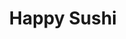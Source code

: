 ---
layout: place
title: "Happy Sushi"
permalink: /illinois/springfield/happy-sushi.html
stateAbbr: IL
stateName: Illinois
cityName: Springfield
place_id: ChIJedF9Xr05dYgRjceVQrCURtI
photos:
  - name: >-
      places/ChIJedF9Xr05dYgRjceVQrCURtI/photos/AeeoHcLYv6NvMuTb-AYMqauKEt8JJUMGIFvFRnmIQz2SSdnFA_rOfdDpRy41XgH7JCxgnPPh_cQ3r3_WBGrFWM4pRMGib8QjwTpSVUXnKU_1z6gDBmcIQrfJ-R92cBqI557mkMuWvm1Ydpwnp3qlEQfZzXZZNKeRM9nNVVtsBIvNdurbWt_nkGefAnp4N8s_1yXAnEuQOVWF_DoIgghDSPgJ8ca4YyZvfjtEy0CxDyJcsvNkKWE6o9B4Rkibbr6XatDe4uGR9QfCAHPx_OukF-JKd6eT4PS03O83oauHXZ6EGdm0WQW7aCc-G2bPTYqnhKf9wGJ7E_VES2-1b32gS3N7axzIiEelN9PDSmGRlsvr3zw7qdZXDx-wtx1ELA2aMIjvobHQkuYv0CHvT6WXt-nihURdNSGQlQ11wqIbN01MVnZs0Kc
    widthPx: 4800
    heightPx: 2700
    authorAttributions:
      - displayName: Stephan G
        uri: https://maps.google.com/maps/contrib/110659497644030190466
        photoUri: >-
          https://lh3.googleusercontent.com/a/ACg8ocLj7G_50Elch5qdTspwGsQVqJmgyiwUqaEDy4RFOVCLG0xL0g=s100-p-k-no-mo
    flagContentUri: >-
      https://www.google.com/local/imagery/report/?cb_client=maps_api_places.places_api&image_key=!1e10!2sCIHM0ogKEICAgIDEp9L62QE&hl=en-US
    googleMapsUri: >-
      https://www.google.com/maps/place//data=!3m4!1e2!3m2!1sCIHM0ogKEICAgIDEp9L62QE!2e10!4m2!3m1!1s0x887539bd5e7dd179:0xd24694b04295c78d
  - name: >-
      places/ChIJedF9Xr05dYgRjceVQrCURtI/photos/AeeoHcJLPKaGexTyfQnwY20WN-WL-seBnvStET9z5UqvOvZ7REXvRMn0dy-Wz2WrJXsYsu--6edJGfATuWtlTqpo0rXJfIgo43iirQZPwXsa8UK_GaaRZAva2bZDipPZN2qt6qfAIE_1mGM8wboesYPWYpIduXhboWN1rjacwhYpMHjVmSYK25qmXWoOvcnCHjH2Qi_FkRtREZt2fnR2878HvTpaDuL_3ZG-RQSqcc0zDdRr24HR7GI_FCfvVLEXFNk84Ltyz1-eBJZXnvf2nPiXBq9psghsgBehq1sQCrXNiyG9Zkczi2-KysN9do9tQ7irVBec61sKFwmEuluMfMARZj7Net1cuS-BUa2BVE3tp4ZQxggIN4ZUDA3xFHWoZa0SsNIRDGWMDtU0VhLlrJQjcMdhOcATGclQ58w1ssaYo9dpvwg
    widthPx: 4032
    heightPx: 3024
    authorAttributions:
      - displayName: Artem Tanchenko
        uri: https://maps.google.com/maps/contrib/107032882646066399461
        photoUri: >-
          https://lh3.googleusercontent.com/a-/ALV-UjUbBG56pD_76runHzNwXDMpjAWV6OQgJ16U5BtyRSesauulzj1Iww=s100-p-k-no-mo
    flagContentUri: >-
      https://www.google.com/local/imagery/report/?cb_client=maps_api_places.places_api&image_key=!1e10!2sCIHM0ogKEICAgIDUp5mNmwE&hl=en-US
    googleMapsUri: >-
      https://www.google.com/maps/place//data=!3m4!1e2!3m2!1sCIHM0ogKEICAgIDUp5mNmwE!2e10!4m2!3m1!1s0x887539bd5e7dd179:0xd24694b04295c78d
  - name: >-
      places/ChIJedF9Xr05dYgRjceVQrCURtI/photos/AeeoHcJl0dQ2jFuW6Iavb_73lVUhaH8OgVuwileh-9MAey85PXtpqO-V4Zd4uwOIJ3VxOgG9iZri7QZXfLtpENDYFcoOwqYRklJAd3SakBYHUAYdoYl6MeHEddSzd6rWVlIi8GPLiNXZxRpktm_pS_ENkYHzvg-JJrEE2Kw1YcjOEQsg-ejf38cbIaX5Q87sgyi2HessvW5qjA4AhSQp_RGmMdmrP5L45s3kzErbmA7VAhSvSJC_gIgCJqsFUHMSTEwefYzz4-6FGA_FgAHqWVUzldSVD5yAiy0gwIbN1sdMFJTmHyidm3H1cKV52xD68kTvrlGlxdU0DMu4gJzqbcadUfn7iI8dfWd42zc_sJx8nG2R2HmOyiNpFmnbXFnHM-gvo_4u9vWakMZj1XwP5t6Xw-nT3ixsj7AX6yr_k271jmrn7sYfNQ1jJgwWt1Pkc2lc
    widthPx: 3072
    heightPx: 4080
    authorAttributions:
      - displayName: Jonathan Goble
        uri: https://maps.google.com/maps/contrib/110317134362186114573
        photoUri: >-
          https://lh3.googleusercontent.com/a/ACg8ocIGlsI-j0UATBMN5ZEozlZjqx769aqp-hplkCdZxpK57PE_sA=s100-p-k-no-mo
    flagContentUri: >-
      https://www.google.com/local/imagery/report/?cb_client=maps_api_places.places_api&image_key=!1e10!2sCIABIhAGbyfQvhT4IGfgz3oADIAH&hl=en-US
    googleMapsUri: >-
      https://www.google.com/maps/place//data=!3m4!1e2!3m2!1sCIABIhAGbyfQvhT4IGfgz3oADIAH!2e10!4m2!3m1!1s0x887539bd5e7dd179:0xd24694b04295c78d
  - name: >-
      places/ChIJedF9Xr05dYgRjceVQrCURtI/photos/AeeoHcIG_5grfC3OazllfcJ938ReaExO1rp_LRmI0um0GXyzDm8-F9RfKQPAak_1nSbFljLuWIAAsoTBgF5hkeLb_JTnwHUCsEAACHXOU-gqjL4qz0k40oMo_QWqgzwEJl39gbMMjl9Pxx4a-725N90QmNiUnzHe8S_3-P6nR7hUT6k_Gjc_tp_w39PXllyj_1_kpPLfAHW9VQdfyOBEA6bqvUV-cVGlWiBJ81poFj_BU_HPe_0zvR_4m2_OwIXKWuldvbYLrCuMuWsJcENvIbv2efdA7vz7NRUljIqyUo1Q6bVceNPZ5pe1TCfAUs4HSdTugLkfVgrUr4CIAB4rG3wbBdYb5xpV28w14tlkrucsVaqKcjXq1hVuWmPGDbuS4RtXYOAYbFL0Bv80IoFIuTyPOT2dDnzuDTifCdHLLDuoGPs-0A
    widthPx: 3024
    heightPx: 4032
    authorAttributions:
      - displayName: Małgorzata
        uri: https://maps.google.com/maps/contrib/100866192615276066750
        photoUri: >-
          https://lh3.googleusercontent.com/a-/ALV-UjW3_UAmvw2KMAOuL5Wpxw2BPPeQu65NzeBrT3tOhszl_eq-OQ1b=s100-p-k-no-mo
    flagContentUri: >-
      https://www.google.com/local/imagery/report/?cb_client=maps_api_places.places_api&image_key=!1e10!2sCIHM0ogKEICAgIDrwIiJdQ&hl=en-US
    googleMapsUri: >-
      https://www.google.com/maps/place//data=!3m4!1e2!3m2!1sCIHM0ogKEICAgIDrwIiJdQ!2e10!4m2!3m1!1s0x887539bd5e7dd179:0xd24694b04295c78d
  - name: >-
      places/ChIJedF9Xr05dYgRjceVQrCURtI/photos/AeeoHcLm267UcfaX6CwFWVDobFLwm38LaHfstjgRqIDyZFQ_oG7kB3wvLPQJiybwQdeucIKlcJ8oy77bgF-RlkN9Wy7UAMdDxOoM8s3fcLAwdb0FB1c6p_0MeOWBB5kGKH95jTys3D-9OaD92WEOCeAoZKMjWvqowvnVXlobr52md-iwZCNSUHqw3t3qklM326AMGy6ZD0g4oMSruyX2ucrXP2NS7Ny6pWONME78z58L99Zy7uo_cGtjF6rDt_UDMbqP2Udl1P8eor5idWDT07ogMQmnGwDcTEV--j7V_x7YVmdrwTQ_n7dv5mE78UQ91qD2DT7O6OTTkelrLEgpaOCfsh98SVCqRz5LIphXHS75j70tWIEHoHM_nITJG91X8ReY2xdYJhkG0cv1OshSqSJKDO5lDPra_rGZZ8l9tAbihNmmlk8W
    widthPx: 3024
    heightPx: 4032
    authorAttributions:
      - displayName: A Keung
        uri: https://maps.google.com/maps/contrib/116166976455032014397
        photoUri: >-
          https://lh3.googleusercontent.com/a/ACg8ocIiMH89SqEG-wjznfj7fVf410GwN-1d-ugqKmmATks0CTg74Q=s100-p-k-no-mo
    flagContentUri: >-
      https://www.google.com/local/imagery/report/?cb_client=maps_api_places.places_api&image_key=!1e10!2sCIHM0ogKEICAgICv8pXnuAE&hl=en-US
    googleMapsUri: >-
      https://www.google.com/maps/place//data=!3m4!1e2!3m2!1sCIHM0ogKEICAgICv8pXnuAE!2e10!4m2!3m1!1s0x887539bd5e7dd179:0xd24694b04295c78d
  - name: >-
      places/ChIJedF9Xr05dYgRjceVQrCURtI/photos/AeeoHcLNEEhq0cGHEZ6VHWlfoY1d8wCobnk1lq68mlWyHiA_OBRL4CY4rgdxArPEBQomoq3mG9vhZ3bj4gT1M6z0YDixWQInkO6tkcjC1_f1q_Sd_YiQK1jL9HGNdYOUAvEa2i_8R8PzajX4nDF32f33f39zdfApELnQGiQCIEnzhwqq5Rb0c_DsUeuvup7g9ANIoOa3lbHL19M15dv3u9NuU4qkK5EPf_CAyOrbEqE6aYH3tFcB3QN5E_Jx2cUs5msVPBu3JYUFLJ0H55AfzwqMvJcUYg_YNOr3So-MGOe2ngSSmewvRC7L1L2yjHClfXd3uOPm5v6RwJSdUypPC2ci24g_pHjADPQJd75pEXHx-ctFykQsuA9wqGc_Rnrsi_YUvLcIDI8C-fzs4E_xrh5aBr2Tfktjvw08QQ72RkvXXW2QYHPY
    widthPx: 3000
    heightPx: 4000
    authorAttributions:
      - displayName: Carla Finch
        uri: https://maps.google.com/maps/contrib/116257244012053022938
        photoUri: >-
          https://lh3.googleusercontent.com/a-/ALV-UjWCTMnMtYnZ5jvn5_wR9Hqxd9KpPekuZzp30_TMkqNCt5p80Ado=s100-p-k-no-mo
    flagContentUri: >-
      https://www.google.com/local/imagery/report/?cb_client=maps_api_places.places_api&image_key=!1e10!2sCIHM0ogKEICAgMDQlNychwE&hl=en-US
    googleMapsUri: >-
      https://www.google.com/maps/place//data=!3m4!1e2!3m2!1sCIHM0ogKEICAgMDQlNychwE!2e10!4m2!3m1!1s0x887539bd5e7dd179:0xd24694b04295c78d
  - name: >-
      places/ChIJedF9Xr05dYgRjceVQrCURtI/photos/AeeoHcIBf7JQ_JJ3al10t_sgkCPQn1wrRi-_RbW_seYHAbMr79weKC-CRGwcc_fiKsbPDUVgoRljM_jNTwq0ruP6OT6uxHTcQtVhd7SOSTbgkUd6suIFIgx057U6IcGnmbOGBuJ4S0xu86t_-IPpDdT2-PM-fPrzL4wel31xcCL3XBLZ2EA4yYqkjmTbz6JrbYARkUdtT3bqv1mP9-ZZsCnYHNyXBjHm7otHUp5gHr8yGf3oCXkk1uonTaUhqtnQS8Sm6gxfcRDyBg1M5eZ_KYSzCbQpDAqDjj6bzbGTVieygZ1lmgXYbCP7U_SJ3X4nLIBN4tLVhqe8j4vz_oKVT0Kn8CVhy74BNmr_3txFCML69tJ18-ILIAQaUAFiho-vd1C3lqQG68q78gJe8IjCCqeyhjk6YH-xgVyHa7hGcpRLqNGJ2w
    widthPx: 4032
    heightPx: 3024
    authorAttributions:
      - displayName: A Keung
        uri: https://maps.google.com/maps/contrib/116166976455032014397
        photoUri: >-
          https://lh3.googleusercontent.com/a/ACg8ocIiMH89SqEG-wjznfj7fVf410GwN-1d-ugqKmmATks0CTg74Q=s100-p-k-no-mo
    flagContentUri: >-
      https://www.google.com/local/imagery/report/?cb_client=maps_api_places.places_api&image_key=!1e10!2sCIHM0ogKEICAgIC36buzMw&hl=en-US
    googleMapsUri: >-
      https://www.google.com/maps/place//data=!3m4!1e2!3m2!1sCIHM0ogKEICAgIC36buzMw!2e10!4m2!3m1!1s0x887539bd5e7dd179:0xd24694b04295c78d
  - name: >-
      places/ChIJedF9Xr05dYgRjceVQrCURtI/photos/AeeoHcKQYpuMJmxSzYvhacXKCfolEsRcfFBkHHhPniRNtGkSfOgYSWNYtTztziqPeXRU7ljtgbl6rqEnd7JBPr2d0bKXrYazCFlVlI9bbKVKzLbYL7CR5x6t5tyCuRAj4mcPiy3itpxOZM6B1sqEejuuNge1Sjn-uClhJLXPcJy1sq-1MDV9HDrbOo6-3ytnNc0HyPj_tYWxj8DFTaKvtdOuVVhPrG7LcQlB7O9H1FqazU5xWCgDyXsy3XkXvnaJszubbYSB8D4xTv5Q20n_BVHKrkFP0xANqw4n8Q37LeGaLsJw1GwlPxi4ggfvY5JKhqumB_RMcaw2Bvp48olXMUjIh8JP_W783Ny5PL4LOGHxAjq3f25dqecai7CNmB9IeqNypQSeSYxbTG4ipl51IA3O3bKgs57od54aJBC7GhsPOVOhPQ
    widthPx: 3120
    heightPx: 4160
    authorAttributions:
      - displayName: Samual Abney
        uri: https://maps.google.com/maps/contrib/107565632687560558031
        photoUri: >-
          https://lh3.googleusercontent.com/a/ACg8ocJIB4InnD8AfifD-cgXjzDUr0UrlqTJ3_3xatA-Gjs66tuVTQ=s100-p-k-no-mo
    flagContentUri: >-
      https://www.google.com/local/imagery/report/?cb_client=maps_api_places.places_api&image_key=!1e10!2sCIHM0ogKEICAgICLhMTrCw&hl=en-US
    googleMapsUri: >-
      https://www.google.com/maps/place//data=!3m4!1e2!3m2!1sCIHM0ogKEICAgICLhMTrCw!2e10!4m2!3m1!1s0x887539bd5e7dd179:0xd24694b04295c78d
  - name: >-
      places/ChIJedF9Xr05dYgRjceVQrCURtI/photos/AeeoHcJMv4yWPhkxJbAxfEMyfMOxgpjYvG9NL_AhgT7WIq-j_GWkTAJx9yq0_evDh_Ktr6ulIVcRVGTSOglcWTcx1D3Osvgmz8IdrY-EvC5n6I_lX4NTd-DraPDWq_FFZniZG8668G0yPwY4A0KSIEXe81SFBI1wKSZ1NjO3nWCBrWIZkmuAMdezFPnPuNX3elZH5S2E8Hx-_c0QXJgNglMTgLU-k08IN_igQwRx-qOUCcKpd6RQUBwXwKxWLk2o2dJ6iAgIEQuCD_QqaNCqaz4LfTOc0G_DI0Z0kUzY_lae67W9KjWDlfKVIitT98k3O4et8w6_b8UVB72nyvtWXLuTAmB-Trc9C4EszwbzVnGFVzBoKsmc26rCs0Q8PMyEGziPHQqvtkVChoygySnLC-b-HEEhCQSHCfgUEWdF4wdEHErLdQKL
    widthPx: 4000
    heightPx: 3000
    authorAttributions:
      - displayName: SLO
        uri: https://maps.google.com/maps/contrib/100599269453965074877
        photoUri: >-
          https://lh3.googleusercontent.com/a-/ALV-UjWTCTdbEMlEtEy_OSUynyNsY2jB_X697EdBi2sw8poQMHQbtbTGBQ=s100-p-k-no-mo
    flagContentUri: >-
      https://www.google.com/local/imagery/report/?cb_client=maps_api_places.places_api&image_key=!1e10!2sCIHM0ogKEICAgIDTqbj6zwE&hl=en-US
    googleMapsUri: >-
      https://www.google.com/maps/place//data=!3m4!1e2!3m2!1sCIHM0ogKEICAgIDTqbj6zwE!2e10!4m2!3m1!1s0x887539bd5e7dd179:0xd24694b04295c78d
  - name: >-
      places/ChIJedF9Xr05dYgRjceVQrCURtI/photos/AeeoHcK2jLRGvdIceKfchy2kYOjHC8ZCzAYQixX08Ast9N7bZu0F5dpmNjZY7__rL5lrFVCjl_6KS-HRp6Wfad2Or8-pC-VNwDxWLKPmEZgTNSVgxw6YSzklgkV37yD-OgQxxiRFT3KOEMK-wApMg5B5ql9BnGZf8-IvVfg1dVVDh8ZajM4FhkUuHDDygw-EukrDN39Icrd9KU_4kIpXiobBuQ39tAkLjII_hJgnvWKItmds3cLsepnjLnLWh6Qxg16ggNSIj1H-c0PQDsCjqV0Dzy_IdZvz64E4hbLFc-ahKOdHAFh9UdpAeeY5zWymAmDCAjGjSVp52aO0-hA0SWRSh4RfdzQTvO1S4VJvrtQ1KxA_SEWIccRx1vntUcCs2v-KYgPor4L8MAUhaNrgJ-5hZiEJv13CFcN_Jh5exfYuHHwGpjsF
    widthPx: 3024
    heightPx: 4032
    authorAttributions:
      - displayName: Michelle Dahl
        uri: https://maps.google.com/maps/contrib/115684760006765099348
        photoUri: >-
          https://lh3.googleusercontent.com/a/ACg8ocIyc2Q1iFCQ6kdI-XVRNfsWC9OXPPO5ScaTdrAZl_U8uubDDQ=s100-p-k-no-mo
    flagContentUri: >-
      https://www.google.com/local/imagery/report/?cb_client=maps_api_places.places_api&image_key=!1e10!2sCIHM0ogKEICAgICK76CMwgE&hl=en-US
    googleMapsUri: >-
      https://www.google.com/maps/place//data=!3m4!1e2!3m2!1sCIHM0ogKEICAgICK76CMwgE!2e10!4m2!3m1!1s0x887539bd5e7dd179:0xd24694b04295c78d
address: 846 S Grand Ave E, Springfield, IL 62703, USA
street: 846 S Grand Ave E
city: Springfield
state: IL
zip: '62703'
country: USA
neighborhood: Iles Park
latitude: '39.786417'
longitude: '-89.644281'
accessibility_options:
  wheelchairAccessibleParking: true
  wheelchairAccessibleEntrance: true
  wheelchairAccessibleRestroom: true
  wheelchairAccessibleSeating: true
business_status: OPERATIONAL
name: Happy Sushi
google_maps_links:
  directionsUri: >-
    https://www.google.com/maps/dir//''/data=!4m7!4m6!1m1!4e2!1m2!1m1!1s0x887539bd5e7dd179:0xd24694b04295c78d!3e0
  placeUri: https://maps.google.com/?cid=15151961481086879629
  writeAReviewUri: >-
    https://www.google.com/maps/place//data=!4m3!3m2!1s0x887539bd5e7dd179:0xd24694b04295c78d!12e1
  reviewsUri: >-
    https://www.google.com/maps/place//data=!4m4!3m3!1s0x887539bd5e7dd179:0xd24694b04295c78d!9m1!1b1
  photosUri: >-
    https://www.google.com/maps/place//data=!4m3!3m2!1s0x887539bd5e7dd179:0xd24694b04295c78d!10e5
primary_type: Sushi Restaurant
opening_hours:
  regular: null
  current: null
secondary_opening_hours:
  regular:
    weekdayDescriptions: null
    type: null
  current:
    weekdayDescriptions: null
    type: null
phone: (217) 528-9799
price_level: PRICE_LEVEL_MODERATE
price_range: $10 &ndash; $20
rating: '4.7'
rating_count: 516
website: https://www.facebook.com/Happy-Sushi-180772915342734/
description: >-
  Relaxed, counter-serve eatery providing an array of cooked Japanese dishes &
  sushi rolls.
reviews:
  - name: >-
      places/ChIJedF9Xr05dYgRjceVQrCURtI/reviews/ChdDSUhNMG9nS0VJQ0FnTURRbE55Y3V3RRAB
    relativePublishTimeDescription: a month ago
    rating: 5
    text:
      text: >-
        I have heard that this place was the best.

        When I was in town, I decided to grab some rolls to-go.

        I can't eat nori, and they had soy paper to accommodate my dietary
        needs.

        I ordered three rolls and when they handed me my bag , she told me that
        the chef threw in a tuna hand roll for free!

        I thanked him and headed home.

        Upon opening the takeout containers, I was surprised to find the details
        of garnish and presentation to be top notch.

        The rolls were large and absolutely DELICIOUS!

        I will definitely go here when I'm back in town.
      languageCode: en
    originalText:
      text: >-
        I have heard that this place was the best.

        When I was in town, I decided to grab some rolls to-go.

        I can't eat nori, and they had soy paper to accommodate my dietary
        needs.

        I ordered three rolls and when they handed me my bag , she told me that
        the chef threw in a tuna hand roll for free!

        I thanked him and headed home.

        Upon opening the takeout containers, I was surprised to find the details
        of garnish and presentation to be top notch.

        The rolls were large and absolutely DELICIOUS!

        I will definitely go here when I'm back in town.
      languageCode: en
    authorAttribution:
      displayName: Carla Finch
      uri: https://www.google.com/maps/contrib/116257244012053022938/reviews
      photoUri: >-
        https://lh3.googleusercontent.com/a-/ALV-UjWCTMnMtYnZ5jvn5_wR9Hqxd9KpPekuZzp30_TMkqNCt5p80Ado=s128-c0x00000000-cc-rp-mo-ba2
    publishTime: '2025-03-09T03:59:23.802100Z'
    flagContentUri: >-
      https://www.google.com/local/review/rap/report?postId=ChdDSUhNMG9nS0VJQ0FnTURRbE55Y3V3RRAB&d=17924085&t=1
    googleMapsUri: >-
      https://www.google.com/maps/reviews/data=!4m6!14m5!1m4!2m3!1sChdDSUhNMG9nS0VJQ0FnTURRbE55Y3V3RRAB!2m1!1s0x887539bd5e7dd179:0xd24694b04295c78d
  - name: >-
      places/ChIJedF9Xr05dYgRjceVQrCURtI/reviews/ChdDSUhNMG9nS0VJQ0FnTUNBNTkyZTBRRRAB
    relativePublishTimeDescription: 2 months ago
    rating: 5
    text:
      text: >-
        Happened to be in Springfield and stumbled into Happy Sushi and I left
        happy indeed!


        The chef is truly such a delightful man. He is always smiling and
        checking in on his customers personally. The rainbow roll I ordered was
        beautifully presented AND delicious. The sashimi was also a real treat. 
        Will be back for sure!
      languageCode: en
    originalText:
      text: >-
        Happened to be in Springfield and stumbled into Happy Sushi and I left
        happy indeed!


        The chef is truly such a delightful man. He is always smiling and
        checking in on his customers personally. The rainbow roll I ordered was
        beautifully presented AND delicious. The sashimi was also a real treat. 
        Will be back for sure!
      languageCode: en
    authorAttribution:
      displayName: Grace Mierl
      uri: https://www.google.com/maps/contrib/115747241802584583604/reviews
      photoUri: >-
        https://lh3.googleusercontent.com/a/ACg8ocKojaDr8kGaATobUStfI_QUMt0EJ_egR-mAwR4nd57bWtwbeQ=s128-c0x00000000-cc-rp-mo
    publishTime: '2025-02-05T04:13:11.741223Z'
    flagContentUri: >-
      https://www.google.com/local/review/rap/report?postId=ChdDSUhNMG9nS0VJQ0FnTUNBNTkyZTBRRRAB&d=17924085&t=1
    googleMapsUri: >-
      https://www.google.com/maps/reviews/data=!4m6!14m5!1m4!2m3!1sChdDSUhNMG9nS0VJQ0FnTUNBNTkyZTBRRRAB!2m1!1s0x887539bd5e7dd179:0xd24694b04295c78d
  - name: >-
      places/ChIJedF9Xr05dYgRjceVQrCURtI/reviews/ChZDSUhNMG9nS0VJQ0FnTUR3ejg2M0pBEAE
    relativePublishTimeDescription: 2 weeks ago
    rating: 5
    text:
      text: >-
        My son and I went in today and order to go. The sweet owner gave us 2
        free hand rolls. The sushi was absolutely amazing. We will be going
        back. The fried rice was also great! Thank you!
      languageCode: en
    originalText:
      text: >-
        My son and I went in today and order to go. The sweet owner gave us 2
        free hand rolls. The sushi was absolutely amazing. We will be going
        back. The fried rice was also great! Thank you!
      languageCode: en
    authorAttribution:
      displayName: Shannon Crane
      uri: https://www.google.com/maps/contrib/113205129318980948902/reviews
      photoUri: >-
        https://lh3.googleusercontent.com/a/ACg8ocLCISlM-x8dQwHd_wBCyFasighC39SPiDrXwgyUAFI30FVZOQ=s128-c0x00000000-cc-rp-mo
    publishTime: '2025-03-29T02:33:54.906278Z'
    flagContentUri: >-
      https://www.google.com/local/review/rap/report?postId=ChZDSUhNMG9nS0VJQ0FnTUR3ejg2M0pBEAE&d=17924085&t=1
    googleMapsUri: >-
      https://www.google.com/maps/reviews/data=!4m6!14m5!1m4!2m3!1sChZDSUhNMG9nS0VJQ0FnTUR3ejg2M0pBEAE!2m1!1s0x887539bd5e7dd179:0xd24694b04295c78d
  - name: >-
      places/ChIJedF9Xr05dYgRjceVQrCURtI/reviews/ChZDSUhNMG9nS0VJQ0FnTUR3akxMcVJREAE
    relativePublishTimeDescription: 2 weeks ago
    rating: 5
    text:
      text: >-
        The food was absolutely delicious. Got three different types of sushi
        just to try. All we're quite scrumptious. Also got fried rice and
        vegetable tempura. Both were tasty. Would definitely enjoy grabbing the
        food to go and having it by a lake or something.
      languageCode: en
    originalText:
      text: >-
        The food was absolutely delicious. Got three different types of sushi
        just to try. All we're quite scrumptious. Also got fried rice and
        vegetable tempura. Both were tasty. Would definitely enjoy grabbing the
        food to go and having it by a lake or something.
      languageCode: en
    authorAttribution:
      displayName: Jonathan Goble
      uri: https://www.google.com/maps/contrib/110317134362186114573/reviews
      photoUri: >-
        https://lh3.googleusercontent.com/a/ACg8ocIGlsI-j0UATBMN5ZEozlZjqx769aqp-hplkCdZxpK57PE_sA=s128-c0x00000000-cc-rp-mo-ba3
    publishTime: '2025-03-24T03:18:33.676954Z'
    flagContentUri: >-
      https://www.google.com/local/review/rap/report?postId=ChZDSUhNMG9nS0VJQ0FnTUR3akxMcVJREAE&d=17924085&t=1
    googleMapsUri: >-
      https://www.google.com/maps/reviews/data=!4m6!14m5!1m4!2m3!1sChZDSUhNMG9nS0VJQ0FnTUR3akxMcVJREAE!2m1!1s0x887539bd5e7dd179:0xd24694b04295c78d
  - name: >-
      places/ChIJedF9Xr05dYgRjceVQrCURtI/reviews/ChZDSUhNMG9nS0VJQ0FnTUNReEw3YUt3EAE
    relativePublishTimeDescription: a month ago
    rating: 5
    text:
      text: >-
        We haven't been here in several years, but nothing has changed. They
        have lots of vegetarian options: my wife had the miso soup and a bowl of
        the udon vegetable mixture. She didn't care for the miso; I liked it.
        Her bowl of udon and vegetables was more to her liking, but it was a
        large portion, and she'll have the rest for lunch tomorrow. I had the
        Gyoza. It was good, but I prefer Gyoza steamed rather than deep fried. I
        had the special crunch roll which was large and flavorful.
      languageCode: en
    originalText:
      text: >-
        We haven't been here in several years, but nothing has changed. They
        have lots of vegetarian options: my wife had the miso soup and a bowl of
        the udon vegetable mixture. She didn't care for the miso; I liked it.
        Her bowl of udon and vegetables was more to her liking, but it was a
        large portion, and she'll have the rest for lunch tomorrow. I had the
        Gyoza. It was good, but I prefer Gyoza steamed rather than deep fried. I
        had the special crunch roll which was large and flavorful.
      languageCode: en
    authorAttribution:
      displayName: Jonathan Reyman
      uri: https://www.google.com/maps/contrib/116978800495139383353/reviews
      photoUri: >-
        https://lh3.googleusercontent.com/a-/ALV-UjUIVrJH3mHAM_L_Pw5bjfvzOuIlWs-pDnAN-DUha27KDJPJWx8=s128-c0x00000000-cc-rp-mo-ba5
    publishTime: '2025-03-03T23:31:15.470237Z'
    flagContentUri: >-
      https://www.google.com/local/review/rap/report?postId=ChZDSUhNMG9nS0VJQ0FnTUNReEw3YUt3EAE&d=17924085&t=1
    googleMapsUri: >-
      https://www.google.com/maps/reviews/data=!4m6!14m5!1m4!2m3!1sChZDSUhNMG9nS0VJQ0FnTUNReEw3YUt3EAE!2m1!1s0x887539bd5e7dd179:0xd24694b04295c78d
parking_options:
  freeParkingLot: true
  freeStreetParking: true
  paidStreetParking: false
  valetParking: false
payment_options:
  acceptsCreditCards: true
  acceptsDebitCards: true
  acceptsCashOnly: false
  acceptsNfc: true
allow_dogs: null
curbside_pickup: null
delivery: false
dine_in: true
good_for_children: true
good_for_groups: null
good_for_sports: false
live_music: false
menu_for_children: false
outdoor_seating: false
reservable: true
restroom: true
serves_beer: false
serves_breakfast: false
serves_brunch: false
serves_cocktails: false
serves_coffee: false
serves_dinner: true
serves_dessert: null
serves_lunch: true
serves_vegetarian_food: true
serves_wine: false
takeout: true

---
